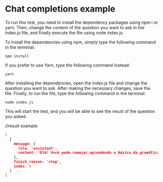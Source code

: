 # Chat completions example

To run this test, you need to install the dependency packages using npm i or yarn. Then, change the content of the question you want to ask in the index.js file, and finally execute the file using node index.js.

To install the dependencies using npm, simply type the following command in the terminal:

```npm install```

If you prefer to use Yarn, type the following command instead:

```yarn```

After installing the dependencies, open the index.js file and change the question you want to ask. After making the necessary changes, save the file.
Finally, to run the file, type the following command in the terminal:

```node index.js```

This will start the test, and you will be able to see the result of the question you asked.

//result example
```json
[
  {
    message: {
      role: 'assistant',
      content: 'Olá! Você pode começar aprendendo o básico da gramática, como vocabulário, pronomes, verbos e estrutura de frases simples. Também é importante praticar a habilidade de ouvir e falar. Você pode começar assistindo a filmes e séries em inglês, ouvindo músicas e podcasts e praticando diálogos com outras pessoas. Há muitos recursos disponíveis na internet que podem ajudá-lo a aprender inglês de forma divertida e interativa.'
    },
    finish_reason: 'stop',
    index: 0
  }
]
```
